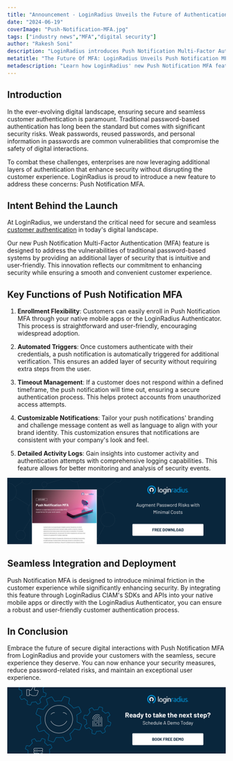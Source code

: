 ```yaml
---
title: "Announcement - LoginRadius Unveils the Future of Authentication with Push Notification MFA"
date: "2024-06-19"
coverImage: "Push-Notification-MFA.jpg"
tags: ["industry news","MFA","digital security"]
author: "Rakesh Soni"
description: "LoginRadius introduces Push Notification Multi-Factor Authentication (MFA) to enhance digital security and provide a seamless customer authentication experience. This new feature addresses traditional password vulnerabilities intuitively and is user-friendly, ensuring robust security without compromising convenience."
metatitle: "The Future Of MFA: LoginRadius Unveils Push Notification MFA"
metadescription: "Learn how LoginRadius' new Push Notification MFA feature offers enhanced digital security and effortless authentication for a seamless user experience."
---
```

## Introduction 

In the ever-evolving digital landscape, ensuring secure and seamless customer authentication is paramount. Traditional password-based authentication has long been the standard but comes with significant security risks. Weak passwords, reused passwords, and personal information in passwords are common vulnerabilities that compromise the safety of digital interactions.

To combat these challenges, enterprises are now leveraging additional layers of authentication that enhance security without disrupting the customer experience. LoginRadius is proud to introduce a new feature to address these concerns: Push Notification MFA.

## Intent Behind the Launch

At LoginRadius, we understand the critical need for secure and seamless [customer authentication](https://www.loginradius.com/authentication/) in today's digital landscape. 

Our new Push Notification Multi-Factor Authentication (MFA) feature is designed to address the vulnerabilities of traditional password-based systems by providing an additional layer of security that is intuitive and user-friendly. This innovation reflects our commitment to enhancing security while ensuring a smooth and convenient customer experience.


## Key Functions of Push Notification MFA

1. **Enrollment Flexibility**: Customers can easily enroll in Push Notification MFA through your native mobile apps or the LoginRadius Authenticator. This process is straightforward and user-friendly, encouraging widespread adoption.

2. **Automated Triggers**: Once customers authenticate with their credentials, a push notification is automatically triggered for additional verification. This ensures an added layer of security without requiring extra steps from the user.

3. **Timeout Management**: If a customer does not respond within a defined timeframe, the push notification will time out, ensuring a secure authentication process. This helps protect accounts from unauthorized access attempts.

4. **Customizable Notifications**: Tailor your push notifications' branding and challenge message content as well as language to align with your brand identity. This customization ensures that notifications are consistent with your company's look and feel.

5. **Detailed Activity Logs**: Gain insights into customer activity and authentication attempts with comprehensive logging capabilities. This feature allows for better monitoring and analysis of security events.

[![DS-push-notification](DS-push-notification.png)](https://www.loginradius.com/resource/datasheet/push-notification-mfa)

## Seamless Integration and Deployment

Push Notification MFA is designed to introduce minimal friction in the customer experience while significantly enhancing security. By integrating this feature through LoginRadius CIAM's SDKs and APIs into your native mobile apps or directly with the LoginRadius Authenticator, you can ensure a robust and user-friendly customer authentication process.

## In Conclusion

Embrace the future of secure digital interactions with Push Notification MFA from LoginRadius and provide your customers with the seamless, secure experience they deserve. You can now enhance your security measures, reduce password-related risks, and maintain an exceptional user experience.

[![book-a-free-demo-loginradius](../../assets/book-a-demo-loginradius.png)](https://www.loginradius.com/book-a-demo/)
